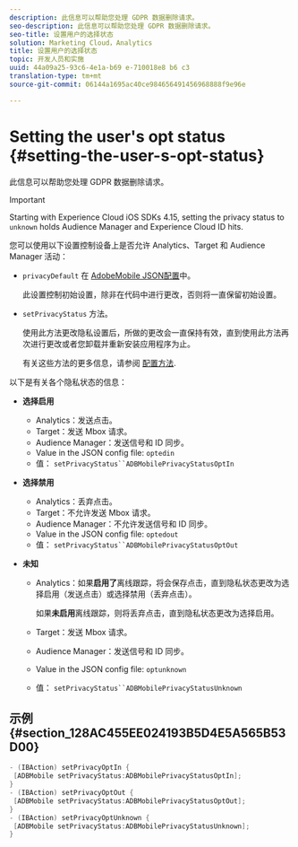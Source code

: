 ```yaml
---
description: 此信息可以帮助您处理 GDPR 数据删除请求。
seo-description: 此信息可以帮助您处理 GDPR 数据删除请求。
seo-title: 设置用户的选择状态
solution: Marketing Cloud，Analytics
title: 设置用户的选择状态
topic: 开发人员和实施
uuid: 44a09a25-93c6-4e1a-b69 e-710018e8 b6 c3
translation-type: tm+mt
source-git-commit: 06144a1695ac40ce984656491456968888f9e96e

---
```



# Setting the user's opt status {#setting-the-user-s-opt-status}

此信息可以帮助您处理 GDPR 数据删除请求。

>[!IMPORTANT]
>
>Starting with Experience Cloud iOS SDKs 4.15, setting the privacy status to `unknown` holds Audience Manager and Experience Cloud ID hits.

您可以使用以下设置控制设备上是否允许 Analytics、Target 和 Audience Manager 活动：

* `privacyDefault` 在 [AdobeMobile JSON配置](/help/ios/configuration/json-config/json-config.md)中。

   此设置控制初始设置，除非在代码中进行更改，否则将一直保留初始设置。

* `setPrivacyStatus` 方法。

   使用此方法更改隐私设置后，所做的更改会一直保持有效，直到使用此方法再次进行更改或者您卸载并重新安装应用程序为止。

   有关这些方法的更多信息，请参阅 [配置方法](/help/ios/configuration/json-config/json-config.md).

以下是有关各个隐私状态的信息：

* **选择启用**

   * Analytics：发送点击。
   * Target：发送 Mbox 请求。
   * Audience Manager：发送信号和 ID 同步。
   * Value in the JSON config file: `optedin`
   * 值： `setPrivacyStatus``ADBMobilePrivacyStatusOptIn`

* **选择禁用**

   * Analytics：丢弃点击。
   * Target：不允许发送 Mbox 请求。
   * Audience Manager：不允许发送信号和 ID 同步。
   * Value in the JSON config file: `optedout`
   * 值： `setPrivacyStatus``ADBMobilePrivacyStatusOptOut`

* **未知**

   * Analytics：如果&#x200B;**启用了**&#x200B;离线跟踪，将会保存点击，直到隐私状态更改为选择启用（发送点击）或选择禁用（丢弃点击）。

      如果&#x200B;**未启用**&#x200B;离线跟踪，则将丢弃点击，直到隐私状态更改为选择启用。

   * Target：发送 Mbox 请求。
   * Audience Manager：发送信号和 ID 同步。
   * Value in the JSON config file: `optunknown`
   * 值： `setPrivacyStatus``ADBMobilePrivacyStatusUnknown`

## 示例 {#section_128AC455EE024193B5D4E5A565B53D00}

```objective-c
- (IBAction) setPrivacyOptIn { 
 [ADBMobile setPrivacyStatus:ADBMobilePrivacyStatusOptIn]; 
} 
- (IBAction) setPrivacyOptOut { 
 [ADBMobile setPrivacyStatus:ADBMobilePrivacyStatusOptOut]; 
} 
- (IBAction) setPrivacyOptUnknown { 
 [ADBMobile setPrivacyStatus:ADBMobilePrivacyStatusUnknown]; 
}
```

